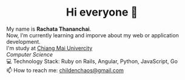 <div align="center">
  <h1>Hi everyone 👋</h1>
</div>

My name is **Rachata Thananchai**.  
Now, I’m currently learning and imporve about my web or application development.  
I'm study at [Chiang Mai Univercity](https://www.cs.science.cmu.ac.th/)  
*Computer Science*  
💻 Technology Stack: Ruby on Rails, Angular, Python, JavaScript, Go  
📫 How to reach me:  childenchaos@gmail.com
